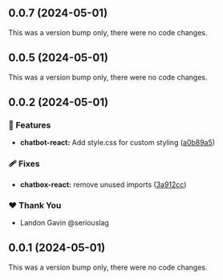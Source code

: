 ## 0.0.7 (2024-05-01)

This was a version bump only, there were no code changes.

## 0.0.5 (2024-05-01)

This was a version bump only, there were no code changes.

## 0.0.2 (2024-05-01)


### 🚀 Features

- **chatbot-react:** Add style.css for custom styling ([a0b89a5](https://github.com/seriouslag/ui-chatbot-monorepo/commit/a0b89a5))

### 🩹 Fixes

- **chatbox-react:** remove unused imports ([3a912cc](https://github.com/seriouslag/ui-chatbot-monorepo/commit/3a912cc))

### ❤️  Thank You

- Landon Gavin @seriouslag

## 0.0.1 (2024-05-01)

This was a version bump only, there were no code changes.

